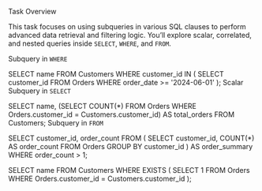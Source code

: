 Task Overview

This task focuses on using subqueries in various SQL clauses to perform advanced data retrieval and filtering logic. You’ll explore scalar, correlated, and nested queries inside `SELECT`, `WHERE`, and `FROM`.

 Subquery in `WHERE`

SELECT name
FROM Customers
WHERE customer_id IN (
    SELECT customer_id
    FROM Orders
    WHERE order_date >= '2024-06-01'
);
 Scalar Subquery in `SELECT`

SELECT name,
    (SELECT COUNT(*) FROM Orders WHERE Orders.customer_id = Customers.customer_id) AS total_orders
FROM Customers;
Subquery in `FROM`


SELECT customer_id, order_count
FROM (
    SELECT customer_id, COUNT(*) AS order_count
    FROM Orders
    GROUP BY customer_id
) AS order_summary
WHERE order_count > 1;

SELECT name
FROM Customers
WHERE EXISTS (
    SELECT 1 FROM Orders
    WHERE Orders.customer_id = Customers.customer_id
);
